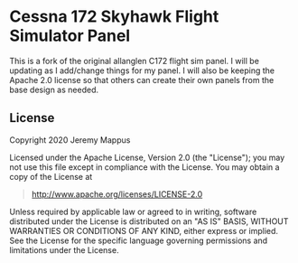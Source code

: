 

# Cessna 172 Skyhawk Flight Simulator Panel

This is a fork of the original allanglen C172 flight sim panel. I will be updating as I add/change things for my panel. I will also be keeping the Apache 2.0 license so that others can create their own panels from the base design as needed.

## License

Copyright 2020 Jeremy Mappus

Licensed under the Apache License, Version 2.0 (the "License"); you may not use this file except in compliance with the License. You may obtain a copy of the License at

> <http://www.apache.org/licenses/LICENSE-2.0>

Unless required by applicable law or agreed to in writing, software distributed under the License is distributed on an "AS IS" BASIS, WITHOUT WARRANTIES OR CONDITIONS OF ANY KIND, either express or implied. See the License for the specific language governing permissions and limitations under the License.
